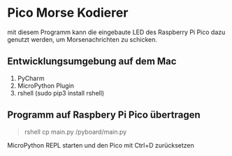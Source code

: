 # Pico Morse Kodierer

mit diesem Programm kann die eingebaute LED des Raspberry Pi Pico dazu genutzt werden, um Morsenachrichten zu schicken.

## Entwicklungsumgebung auf dem Mac

1. PyCharm
2. MicroPython Plugin 
3. rshell (sudo pip3 install rshell)

## Programm auf Raspbery Pi Pico übertragen

>rshell
>cp main.py /pyboard/main.py

MicroPython REPL starten und den Pico mit Ctrl+D zurücksetzen
